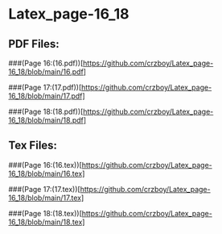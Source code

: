 # Latex_page-16_18



## PDF Files:

###(Page 16:(16.pdf))[https://github.com/crzboy/Latex_page-16_18/blob/main/16.pdf]

###(Page 17:(17.pdf))[https://github.com/crzboy/Latex_page-16_18/blob/main/17.pdf]

###(Page 18:(18.pdf))[https://github.com/crzboy/Latex_page-16_18/blob/main/18.pdf]



## Tex Files:

###(Page 16:(16.tex))[https://github.com/crzboy/Latex_page-16_18/blob/main/16.tex]

###(Page 17:(17.tex))[https://github.com/crzboy/Latex_page-16_18/blob/main/17.tex]

###(Page 18:(18.tex))[https://github.com/crzboy/Latex_page-16_18/blob/main/18.tex]

